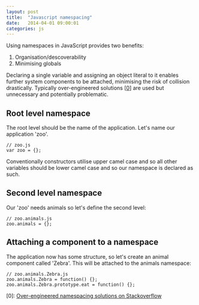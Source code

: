 ```yaml
---
layout: post
title:  "Javascript namespacing"
date:   2014-04-01 09:00:01
categories: js
---
```


Using namespaces in JavaScript provides two benefits:

1. Organisation/descoverability
2. Minimising globals

Declaring a single variable and assigning an object literal to it enables further system components to be attached, minimising the risk of collision drastically. Typically over-engineered solutions [[0](#ref0)] are used but unnecessary and potentially problematic.

## Root level namespace

The root level should be the name of the application. Let's name our application 'zoo'.

	// zoo.js
	var zoo = {};

Conventionally constructors utilise upper camel case and so all other variables should be lower camel case and so our namespace is declared as such.

## Second level namespace

Our 'zoo' needs animals so let's define the second level:

	// zoo.animals.js
	zoo.animals = {};

## Attaching a component to a namespace

The application now has some structure, so let's create an animal component called 'Zebra'. This will be attached to the animals namespace:

	// zoo.animals.Zebra.js
	zoo.animals.Zebra = function() {};
	zoo.animals.Zebra.prototype.eat = function() {};

<a name="ref0"></a>[0]: [Over-engineered namespacing solutions on Stackoverflow](http://stackoverflow.com/questions/3410984/javascript-namespace)